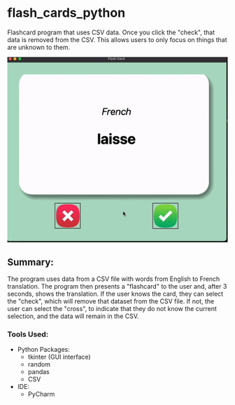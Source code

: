 # flash_cards_python

Flashcard program that uses CSV data. Once you click the "check", that data is removed from the CSV. This allows users to only focus on things that are unknown to them.



![](https://github.com/rifleben/flash_cards_python/blob/main/images/flash_card.gif)


## Summary:

The program uses data from a CSV file with words from English to French translation. The program then presents a "flashcard" to the user and, after 3 seconds, shows the translation. If the user knows the card, they can select the "check", which will remove that dataset from the CSV file. If not, the user can select the "cross", to indicate that they do not know the current selection, and the data will remain in the CSV.


### Tools Used:
- Python Packages:
  - tkinter (GUI interface)
  - random
  - pandas
  - CSV
- IDE:
  - PyCharm
